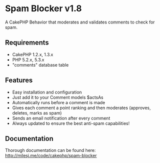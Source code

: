 # Spam Blocker v1.8 #

A CakePHP Behavior that moderates and validates comments to check for spam.

## Requirements ##

* CakePHP 1.2.x, 1.3.x
* PHP 5.2.x, 5.3.x
* "comments" database table

## Features ##

* Easy installation and configuration
* Just add it to your Comment models $actsAs
* Automatically runs before a comment is made
* Gives each comment a point ranking and then moderates (approves, deletes, marks as spam)
* Sends an email notification after every comment
* Always updated to ensure the best anti-spam capabilities!

## Documentation ##

Thorough documentation can be found here: http://milesj.me/code/cakephp/spam-blocker
